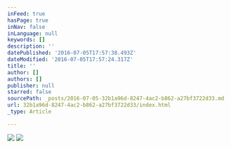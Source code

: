 ```yaml
---
inFeed: true
hasPage: true
inNav: false
inLanguage: null
keywords: []
description: ''
datePublished: '2016-07-05T17:57:38.493Z'
dateModified: '2016-07-05T17:57:24.317Z'
title: ''
author: []
authors: []
publisher: null
starred: false
sourcePath: _posts/2016-07-05-32b1a96d-8247-4ac2-b862-a27bf3722d33.md
url: 32b1a96d-8247-4ac2-b862-a27bf3722d33/index.html
_type: Article

---
```

![](https://the-grid-user-content.s3-us-west-2.amazonaws.com/09d6343b-ce21-4d72-a11f-8549d738fa78.jpg)
![](https://the-grid-user-content.s3-us-west-2.amazonaws.com/3d095810-7d37-4680-9b0e-6fa0f09e116d.jpg)
